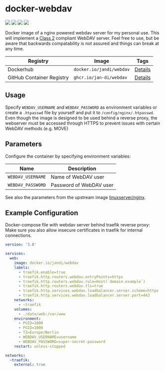 # docker-webdav

![](https://flat.badgen.net/docker/size/jandi/webdav/latest)
![](https://flat.badgen.net/docker/layers/jandi/webdav/latest)
![](https://flat.badgen.net/docker/pulls/jandi/webdav)
![](https://flat.badgen.net/docker/stars/jandi/webdav)

Docker image of a nginx powered webdav server for my personal use. This will implement a [Class 2](https://stackoverflow.com/questions/58900793/what-is-a-level-2-webdav-server) compliant WebDAV server. Feel free to use, but be aware that backwards compatability is not assured and things can break at any time.

Registry | Image | Tags
 --- | --- | ---
Dockerhub | `docker.io/jandi/webdav` | [Details](https://hub.docker.com/r/jandi/webdav/tags)
GitHub Container Registry | `ghcr.io/jan-di/webdav` | [Details](https://github.com/jan-di/docker-webdav/pkgs/container/webdav)

## Usage

Specify `WEBDAV_USERNAME` and `WEBDAV_PASSWORD` as environment variables or create a `.htpasswd` file by yourself and put it to `/config/nginx/.htpasswd`.
Even though the image is designed to be used behind a reverse proxy, the webserver must be accessed through HTTPS to prevent issues with certain WebDAV methods (e.g. MOVE)

## Parameters

Configure the container by specifying environment variables:

Name | Description
--- | ---
`WEBDAV_USERNAME` | Name of WebDAV user
`WEBDAV_PASSWORD` | Password of WebDAV user

See also the parameters from the upstream image [linuxserver/nginx](https://github.com/linuxserver/docker-nginx#parameters).

## Example Configuration

Docker-compose file with webdav server behind traefik reverse proxy:
Make sure you also allow insecure certificates in traefik for internal connections.

```yml
version: '3.8'

services: 
  web:
    image: docker.io/jandi/webdav
    labels:
      - traefik.enable=true
      - traefik.http.routers.webdav.entryPoints=https
      - traefik.http.routers.webdav.rule=Host(`domain.example`)
      - traefik.http.routers.webdav.tls=true
      - traefik.http.services.webdav.loadbalancer.server.scheme=https
      - traefik.http.services.webdav.loadbalancer.server.port=443
    networks:
      - ~traefik
    volumes:
      - ./data/web:/var/www
    environment:
      - PUID=1000
      - PGID=1000
      - TZ=Europe/Berlin
      - WEBDAV_USERNAME=username
      - WEBDAV_PASSWORD=super-secret-password
    restart: unless-stopped

networks:
  ~traefik:
    external: true
```
